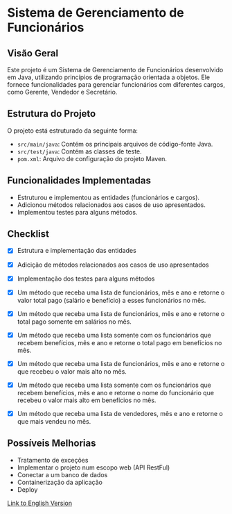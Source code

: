 # Sistema de Gerenciamento de Funcionários

## Visão Geral
Este projeto é um Sistema de Gerenciamento de Funcionários desenvolvido em Java, utilizando princípios de programação orientada a objetos. Ele fornece funcionalidades para gerenciar funcionários com diferentes cargos, como Gerente, Vendedor e Secretário.

## Estrutura do Projeto
O projeto está estruturado da seguinte forma:
- `src/main/java`: Contém os principais arquivos de código-fonte Java.
- `src/test/java`: Contém as classes de teste.
- `pom.xml`: Arquivo de configuração do projeto Maven.

## Funcionalidades Implementadas
- Estruturou e implementou as entidades (funcionários e cargos).
- Adicionou métodos relacionados aos casos de uso apresentados.
- Implementou testes para alguns métodos.

## Checklist
- [x] Estrutura e implementação das entidades
- [x] Adicição de métodos relacionados aos casos de uso apresentados
- [x] Implementação dos testes para alguns métodos
      
- [x] Um método que receba uma lista de funcionários, mês e ano e retorne o valor total pago (salário e benefício) a esses funcionários no mês.
- [x] Um método que receba uma lista de funcionários, mês e ano e retorne o total pago somente em salários no mês.
- [x] Um método que receba uma lista somente com os funcionários que recebem benefícios, mês e ano e retorne o total pago em benefícios no mês.
- [x] Um método que receba uma lista de funcionários, mês e ano e retorne o que recebeu o valor mais alto no mês.
- [x] Um método que receba uma lista somente com os funcionários que recebem benefícios, mês e ano e retorne o nome do funcionário que recebeu o valor mais alto em benefícios no mês.
- [x] Um método que receba uma lista de vendedores, mês e ano e retorne o que mais vendeu no mês.

## Possíveis Melhorias
- Tratamento de exceções
- Implementar o projeto num escopo web (API RestFul)
- Conectar a um banco de dados
- Containerização da aplicação
- Deploy

[Link to English Version](https://github.com/henriquebenjamim/sinerji-challenge/blob/main/README-en.md)
